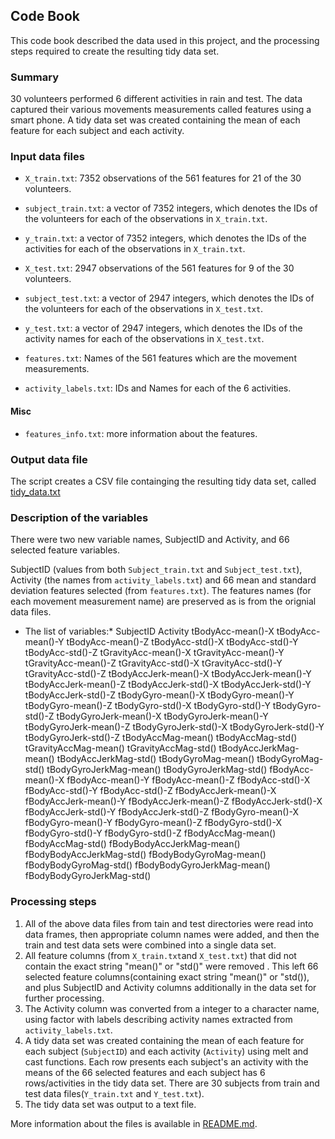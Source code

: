 ## Code Book

This code book described the data used in this project, and the processing steps required to create the resulting tidy data set.

### Summary

30 volunteers performed 6 different activities in rain and test. The data captured their various movements measurements called features using a smart phone. A tidy data set was created containing the mean of each feature for each subject and each activity.


### Input data files

* `X_train.txt`: 7352 observations of the 561 features for 21 of the 30 volunteers.
* `subject_train.txt`: a vector of 7352 integers, which denotes the IDs of the volunteers for each of the observations in `X_train.txt`.
* `y_train.txt`: a vector of 7352 integers, which denotes the IDs of the activities for each of the observations in `X_train.txt`.

* `X_test.txt`: 2947 observations of the 561 features for 9 of the 30 volunteers.
* `subject_test.txt`: a vector of 2947 integers, which denotes the IDs of the volunteers for each of the observations in `X_test.txt`.
* `y_test.txt`: a vector of 2947 integers, which denotes the IDs of the activity names for each of the observations in `X_test.txt`.


* `features.txt`: Names of the 561 features which are the movement measurements.
* `activity_labels.txt`: IDs and Names for each of the 6 activities.

#### Misc
* `features_info.txt`: more information about the features.

### Output data file
The script creates a CSV file containging the resulting tidy data set, called [tidy_data.txt](tidy_data.txt) 

### Description of the variables
There were two new variable names, SubjectID and Activity, and 66 selected feature variables.

SubjectID (values from both `Subject_train.txt` and `Subject_test.txt`), Activity (the names from `activity_labels.txt`) and 66 mean and standard deviation features selected (from `features.txt`).
The features names (for each movement measurement name) are preserved as is from the orignial data files.

* The list of variables:*
SubjectID	Activity	tBodyAcc-mean()-X	tBodyAcc-mean()-Y	tBodyAcc-mean()-Z	tBodyAcc-std()-X	tBodyAcc-std()-Y	tBodyAcc-std()-Z	tGravityAcc-mean()-X	tGravityAcc-mean()-Y	tGravityAcc-mean()-Z	tGravityAcc-std()-X	tGravityAcc-std()-Y	tGravityAcc-std()-Z	tBodyAccJerk-mean()-X	tBodyAccJerk-mean()-Y	tBodyAccJerk-mean()-Z	tBodyAccJerk-std()-X	tBodyAccJerk-std()-Y	tBodyAccJerk-std()-Z	tBodyGyro-mean()-X	tBodyGyro-mean()-Y	tBodyGyro-mean()-Z	tBodyGyro-std()-X	tBodyGyro-std()-Y	tBodyGyro-std()-Z	tBodyGyroJerk-mean()-X	tBodyGyroJerk-mean()-Y	tBodyGyroJerk-mean()-Z	tBodyGyroJerk-std()-X	tBodyGyroJerk-std()-Y	tBodyGyroJerk-std()-Z	tBodyAccMag-mean()	tBodyAccMag-std()	tGravityAccMag-mean()	tGravityAccMag-std()	tBodyAccJerkMag-mean()	tBodyAccJerkMag-std()	tBodyGyroMag-mean()	tBodyGyroMag-std()	tBodyGyroJerkMag-mean()	tBodyGyroJerkMag-std()	fBodyAcc-mean()-X	fBodyAcc-mean()-Y	fBodyAcc-mean()-Z	fBodyAcc-std()-X	fBodyAcc-std()-Y	fBodyAcc-std()-Z	fBodyAccJerk-mean()-X	fBodyAccJerk-mean()-Y	fBodyAccJerk-mean()-Z	fBodyAccJerk-std()-X	fBodyAccJerk-std()-Y	fBodyAccJerk-std()-Z	fBodyGyro-mean()-X	fBodyGyro-mean()-Y	fBodyGyro-mean()-Z	fBodyGyro-std()-X	fBodyGyro-std()-Y	fBodyGyro-std()-Z	fBodyAccMag-mean()	fBodyAccMag-std()	fBodyBodyAccJerkMag-mean()	fBodyBodyAccJerkMag-std()	fBodyBodyGyroMag-mean()	fBodyBodyGyroMag-std()	fBodyBodyGyroJerkMag-mean()	fBodyBodyGyroJerkMag-std()


### Processing steps
1. All of the above data files from tain and test directories were read into data frames, then appropriate column names were added, and then the train  and test data sets were combined into a single data set.
2. All feature columns (from `X_train.txt`and `X_test.txt`) that did not contain the exact string "mean()" or "std()" were removed . This left 66 selected feature columns(containing exact string "mean()" or "std()), and plus SubjectID and Activity columns additionally in the data set for further processing.
3. The Activity column was converted from a integer to a character name, using factor with labels describing activity names extracted from `activity_labels.txt`.
4. A tidy data set was created containing the mean of each feature for each subject (`SubjectID`) and each activity (`Activity`) using melt and cast functions. Each row presents each subject's an activity with the means of the 66 selected features and each subject has 6 rows/activities in the tidy data set. There are 30 subjects from train and test data files(`Y_train.txt` and `Y_test.txt`). 
5. The tidy data set was output to a text file.


More information about the files is available in  [README.md](README.md).  
